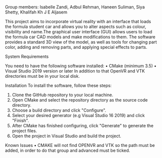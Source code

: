 Group members: Isabelle Zandi, Adbul Rehman, Haneen Suliman, Siya Shetty, Khalifah Kh J E Aljasem

This project aims to incorporate virtual reality with an interface that loads the formula student car and allows you to alter aspects such as colour, visibility and name.The graphical user interface (GUI) allows users to load the formula car CAD models and make modifications to them. The software provides a standard 3D view of the model, as well as tools for changing part color, adding and removing parts, and applying special effects to parts.

System Requirements

You need to have the following software installed:
•	CMake (minimum 3.5)
•	Visual Studio 2019 version or later
In addition to that OpenVR and VTK directories must be in your local disk. 


Installation
To install the software, follow these steps:
1.	Clone the GitHub repository to your local machine.
2.	Open CMake and select the repository directory as the source code directory.
3.	Choose a build directory and click "Configure".
4.	Select your desired generator (e.g Visual Studio 16 2019) and click "Finish".
5.	After CMake has finished configuring, click "Generate" to generate the project files.
6.	Open the project  in Visual Studio and build the project.

Known Issues
• CMAKE will not find OPENVR and VTK so the path must be added, in order to do that group and advanced must be ticked. 


